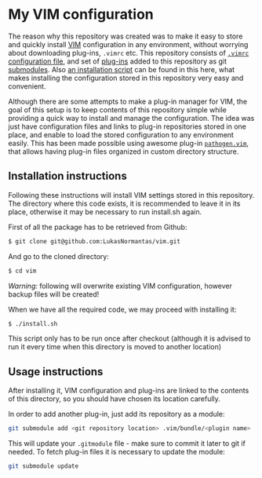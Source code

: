# My VIM configuration

The reason why this repository was created was to make it easy to store
and quickly install [VIM](http://www.vim.org/) configuration in any environment, 
without worrying about downloading plug-ins, `.vimrc` etc.
This repository consists of [`.vimrc` configuration file](.vimrc), and set of 
[plug-ins](.vim/bundle) added to this repository 
as git [submodules](.gitmodules).
Also [an installation script](install.sh)
can be found in this here, what makes installing the configuration 
stored in this repository very easy and convenient.

Although there are some attempts to make a plug-in manager for VIM,
the goal of this setup is to keep contents of this repository simple 
while providing a quick way to install and manage the configuration. 
The idea was just have configuration files and links to plug-in repositories
stored in one place, and enable to load the stored configuration 
to any environment easily.
This has been made possible using awesome plug-in 
[`pathogen.vim`](https://github.com/tpope/vim-pathogen), that allows
having plug-in files organized in custom directory structure.

## Installation instructions

Following these instructions will install VIM settings stored in this repository. 
The directory where this code exists, it is recommended to leave it in its place,
otherwise it may be necessary to run install.sh again.

First of all the package has to be retrieved from Github:
```bash
$ git clone git@github.com:LukasNormantas/vim.git
```

And go to the cloned directory:
```bash
$ cd vim
```

*Warning:* following will overwrite existing VIM configuration, 
however backup files will be created!

When we have all the required code, we may proceed with installing it:
```bash
$ ./install.sh
```

This script only has to be run once after checkout (although it is advised
to run it every time when this directory is moved to another location)

## Usage instructions 

After installing it, VIM configuration and plug-ins are linked to the contents
of this directory, so you should have chosen its location carefully.

In order to add another plug-in, just add its repository as a module:
```bash
git submodule add <git repository location> .vim/bundle/<plugin name>
```
This will update your `.gitmodule` file - make sure to commit it later to git if needed.
To fetch plug-in files it is necessary to update the module:
```bash
git submodule update
```
